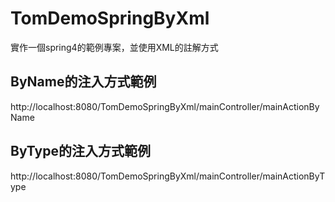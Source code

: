 # TomDemoSpringByXml
實作一個spring4的範例專案，並使用XML的註解方式

##	ByName的注入方式範例
http://localhost:8080/TomDemoSpringByXml/mainController/mainActionByName

##	ByType的注入方式範例
http://localhost:8080/TomDemoSpringByXml/mainController/mainActionByType